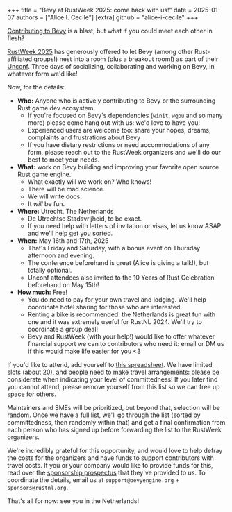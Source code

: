 +++
title = "Bevy at RustWeek 2025: come hack with us!"
date = 2025-01-07
authors = ["Alice I. Cecile"]
[extra]
github = "alice-i-cecile"
+++

[Contributing to Bevy](https://bevyengine.org/learn/contribute/introduction/) is a blast, but what if you could meet each other in flesh?

[RustWeek 2025](https://rustweek.org/) has generously offered to let Bevy (among other Rust-affiliated groups!) nest into a room (plus a breakout room!) as part of their [Unconf](https://rustweek.org/unconf/). Three days of socializing, collaborating and working on Bevy, in whatever form we'd like!

<!-- more -->

Now, for the details:

- **Who:** Anyone who is actively contributing to Bevy or the surrounding Rust game dev ecosystem.
  - If you're focused on Bevy's dependencies (`winit`, `wgpu` and so many more) please come hang out with us: we'd love to have you!
  - Experienced users are welcome too: share your hopes, dreams, complaints and frustrations about Bevy
  - If you have dietary restrictions or need accommodations of any form, please reach out to the RustWeek organizers and we'll do our best to meet your needs.
- **What:** work on Bevy building and improving your favorite open source Rust game engine.
  - What exactly will we work on? Who knows!
  - There will be mad science.
  - We will write docs.
  - It *will* be fun.
- **Where:** Utrecht, The Netherlands
  - De Utrechtse Stadsvrijheid, to be exact.
  - If you need help with letters of invitation or visas, let us know ASAP and we'll help get you sorted.
- **When:** May 16th and 17th, 2025
  - That's Friday and Saturday, with a bonus event on Thursday afternoon and evening.
  - The conference beforehand is great (Alice is giving a talk!), but totally optional.
  - Unconf attendees also invited to the 10 Years of Rust Celebration beforehand on May 15th!
- **How much:** Free!
  - You do need to pay for your own travel and lodging. We'll help coordinate hotel sharing for those who are interested.
  - Renting a bike is recommended: the Netherlands is great fun with one and it was extremely useful for RustNL 2024. We'll try to coordinate a group deal!
  - Bevy and RustWeek (with your help!) would like to offer whatever financial support we can to contributors who need it: email or DM us if this would make life easier for you <3

If you'd like to attend, add yourself to [this spreadsheet](https://docs.google.com/spreadsheets/d/1-WwFHj2GdZ8quon7V5z8XNVQDDYvme7_-QzfBGelRBA/edit?usp=sharing). We have limited slots (about 20), and people need to make travel arrangements: please be considerate when indicating your level of committedness! If you later find you cannot attend, please remove yourself from this list so we can free up space for others.

Maintainers and SMEs will be prioritized, but beyond that, selection will be random. Once we have a full list, we'll go through the list (sorted by committedness, then randomly within that) and get a final confirmation from each person who has signed up before forwarding the list to the RustWeek organizers.

We're incredibly grateful for this opportunity, and would love to help defray the costs for the organizers and have funds to support contributors with travel costs. If you or your company would like to provide funds for this, read over the [sponsorship prospectus](https://rustweek.org/resources/sponsorship-prospectus-rustweek-2025.pdf) that they've provided to us. To coordinate the details, email us at `support@bevyengine.org` + `sponsors@rustnl.org`.

That's all for now: see you in the Netherlands!
